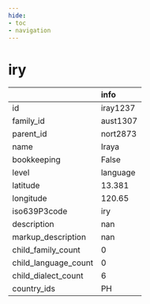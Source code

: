 ```yaml
---
hide:
- toc
- navigation
---
```

# iry
|                      | info     |
|:---------------------|:---------|
| id                   | iray1237 |
| family_id            | aust1307 |
| parent_id            | nort2873 |
| name                 | Iraya    |
| bookkeeping          | False    |
| level                | language |
| latitude             | 13.381   |
| longitude            | 120.65   |
| iso639P3code         | iry      |
| description          | nan      |
| markup_description   | nan      |
| child_family_count   | 0        |
| child_language_count | 0        |
| child_dialect_count  | 6        |
| country_ids          | PH       |